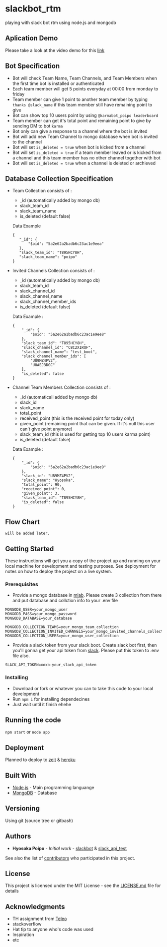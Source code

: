 # slackbot_rtm
playing with slack bot rtm using node.js and mongodb

## Aplication Demo
Please take a look at the video demo for this [link](https://www.youtube.com/watch?v=q8ykUHsANSw)

## Bot Specification
* Bot will check Team Name, Team Channels, and Team Members when the first time bot is installed or authenticated
* Each team member will get 5 points everyday at 00:00 from monday to friday
* Team member can give 1 point to another team member by typing ```thanks @slack_name``` if this team member still have remaining point to give
* Bot can show top 10 users point by using ```@karmabot_poipo leaderboard```
* Team member can get it's total point and remaining point to give by sending DM to bot ```karma```
* Bot only can give a response to a channel where the bot is invited
* Bot will add new Team Channel to mongo database when bot is invited to the channel
* Bot will set ```is_deleted = true``` when bot is kicked from a channel
* Bot will set ```is_deleted = true``` if a team member leaved or is kicked from a channel and this team member has no other channel together with bot
* Bot will set ```is_deleted = true``` when a channel is deleted or archieved

## Database Collection Specification
* Team Collection consists of :
    * _id (automatically added by mongo db)
    * slack_team_id
    * slack_team_name
    * is_deleted (default false)
    
  Data Example
     ```
     {
        "_id": {
            "$oid": "5a2e62a2badb6c23ac1e9eea"
        },
        "slack_team_id": "T895HCY8H",
        "slack_team_name": "poipo"
    }
    ```
    
* Invited Channels Collection consists of :
    * _id (automatically added by mongo db)
    * slack_team_id
    * slack_channel_id
    * slack_channel_name
    * slack_channel_member_ids
    * is_deleted (default false)
    
  Data Example :
    ```
    {
        "_id": {
            "$oid": "5a2e62a1badb6c23ac1e9ee8"
        },
        "slack_team_id": "T895HCY8H",
        "slack_channel_id": "C8C2X1RQF",
        "slack_channel_name": "test_boot",
        "slack_channel_member_ids": [
            "U89MZ4PV2",
            "U8AEJ3DGC"
        ],
        "is_deleted": false
    }
    ```
    
* Channel Team Members Collection consists of :
    * _id (automaticall added by mongo db)
    * slack_id
    * slack_name
    * total_point
    * received_point (this is the received point for today only)
    * given_point (remaining point that can be given. If it's null this user can't give point anymore)
    * slack_team_id (this is used for getting top 10 users karma point)
    * is_deleted (default false)
    
  Data Example :
    ```
    {
        "_id": {
            "$oid": "5a2e62a2badb6c23ac1e9ee9"
        },
        "slack_id": "U89MZ4PV2",
        "slack_name": "Hyosoka",
        "total_point": 90,
        "received_point": 0,
        "given_point": 3,
        "slack_team_id": "T895HCY8H",
        "is_deleted": false
    }
    ```
## Flow Chart
    will be added later.



## Getting Started

These instructions will get you a copy of the project up and running on your local machine for development and testing purposes. See deployment for notes on how to deploy the project on a live system.

### Prerequisites

* Provide a mongo database in [mlab](https://mlab.com/). Please create 3 collection from there and put database and collction info to your .env file

```
MONGODB_USER=your_mongo_user
MONGODB_PASS=your_mongo_password
MONGODB_DATABASE=your_database

MONGODB_COLLECTION_TEAMS=your_mongo_team_collection
MONGODB_COLLECTION_INVITED_CHANNELS=your_mongo_invited_channels_collection
MONGODB_COLLECTION_USERS=your_mongo_user_collection
```
* Provide a slack token from your slack boot. Create slack bot first, then you'll gonna get your api token from [slack](https://poipo.slack.com/services/B8AD8CBR8). Please put this token to .env file also.
```
SLACK_API_TOKEN=xoxb-your_slack_api_token
```


### Installing

* Download or fork or whatever you can to take this code to your local development
* Run ```npm i``` for installing dependecines
* Just wait until it finish ehehe

## Running the code

```npm start``` or ```node app```

## Deployment

Planned to deploy to [zeit](https://zeit.co/now) & [heroku](https://dashboard.heroku.com)

## Built With

* [Node.js](https://nodejs.org/en/) - Main programming languange
* [MongoDB](https://www.mongodb.com/) - Database

## Versioning

Using git (source tree or gitbash)

## Authors

* **Hyosoka Poipo** - *Initial work* - [slackbot](https://github.com/slackbot1) & [slack_api_test](https://github.com/HyosokaPoipo/slack_api_test)

See also the list of [contributors](https://github.com/HyosokaPoipo/slackbot_rtm/contributors) who participated in this project.

## License

This project is licensed under the MIT License - see the [LICENSE.md](https://opensource.org/licenses/MIT) file for details

## Acknowledgments

* TH assignment from [Teleo](https://www.teleo.co/)
* stackoverflow
* Hat tip to anyone who's code was used
* Inspiration
* etc
